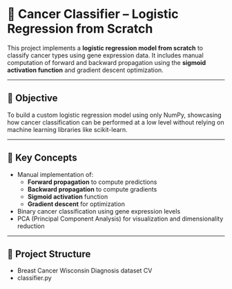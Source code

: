 # 🧬 Cancer Classifier – Logistic Regression from Scratch

This project implements a **logistic regression model from scratch** to classify cancer types using gene expression data. It includes manual computation of forward and backward propagation using the **sigmoid activation function** and gradient descent optimization.

---

## 📌 Objective

To build a custom logistic regression model using only NumPy, showcasing how cancer classification can be performed at a low level without relying on machine learning libraries like scikit-learn.

---

## 🧠 Key Concepts

- Manual implementation of:
  - **Forward propagation** to compute predictions
  - **Backward propagation** to compute gradients
  - **Sigmoid activation** function
  - **Gradient descent** for optimization
- Binary cancer classification using gene expression levels
- PCA (Principal Component Analysis) for visualization and dimensionality reduction

---

## 📁 Project Structure

- Breast Cancer Wisconsin Diagnosis dataset CV
- classifier.py

